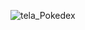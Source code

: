 ![tela_Pokedex](https://github.com/GuilhermeVasconcellos/Pokedex/assets/43115561/db31e1cf-f197-4dac-9aa1-b56f7df868e3)
